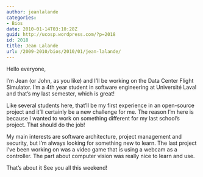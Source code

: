 ```yaml
---
author: jeanlalande
categories:
- Bios
date: 2010-01-14T03:10:28Z
guid: http://ucosp.wordpress.com/?p=2018
id: 2018
title: Jean Lalande
url: /2009-2010/bios/2010/01/jean-lalande/
---
```


Hello everyone,

I&#8217;m Jean (or John, as you like) and I&#8217;ll be working on the Data Center Flight Simulator. I&#8217;m a 4th year student in software engineering at Université Laval and that&#8217;s my last semester, which is great!

Like several students here, that&#8217;ll be my first experience in an open-source project and it&#8217;ll certainly be a new challenge for me. The reason I&#8217;m here is because I wanted to work on something different for my last school&#8217;s project. That should do the job!

My main interests are software architecture, project management and security, but I&#8217;m always looking for something new to learn. The last project I&#8217;ve been working on was a video game that is using a webcam as a controller. The part about computer vision was really nice to learn and use.

That&#8217;s about it See you all this weekend!